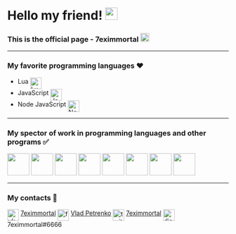 # Hello my friend! <img src="https://emoji.discord.st/emojis/03138d04-37f4-449d-8c4c-12b266b24f34.gif" width="28px" alt="<3">
### This is the official page - 7eximmortal <img src="https://7eximmortal.github.io/images/atom.png" height="20">

____

### My favorite programming languages ❤️

- Lua <img align="top" alt="Lua" width="26px" src="https://www.nablawiki.ru/images/thumb/6/6a/Lua-logo-nolabel.svg/1200px-Lua-logo-nolabel.svg.png"/>
- JavaScript <img align="top" alt="JavaScript" width="26px" src="https://img.icons8.com/color/48/000000/javascript--v2.png"/>
- Node JavaScript <img align="top" alt="Node JavaScript" width="26px" src="https://www.mindrops.com/images/nodejs-image.png"/>

____

### My spector of work in programming languages and other programs ✅

<img width="50px" src="https://www.nablawiki.ru/images/thumb/6/6a/Lua-logo-nolabel.svg/1200px-Lua-logo-nolabel.svg.png"/> <img width="50px" src="https://img.icons8.com/color/48/000000/javascript--v2.png"/> 
<img width="50px" src="https://img.icons8.com/color/48/000000/javascript--v2.png"/> 
<img width="50px" src="https://www.mindrops.com/images/nodejs-image.png"/>
<img width="50px" src="https://www.bryan-myers.com/images/1x1/html.png"/> 
<img width="50px" src="https://upload.wikimedia.org/wikipedia/commons/thumb/7/70/Devicon-css3-plain.svg/1024px-Devicon-css3-plain.svg.png"/> 
<img width="50px" src="https://upload.wikimedia.org/wikipedia/commons/thumb/b/b2/Bootstrap_logo.svg/1200px-Bootstrap_logo.svg.png"/>
<img width="50px" src="https://miro.medium.com/max/1024/0*sMFScKsjbHAfpoU4.png"/>

____

### My contacts 📖
<img align="top" alt="vk" width="26px" src="https://astro-centre.ru/wp-content/uploads/2021/01/photo.png"/> [7eximmortal](https://vk.com/7eximmortal) <img align="top" alt="facebook" width="26px" src="https://img.icons8.com/color/96/000000/facebook-new.png"/> [Vlad Petrenko](https://www.facebook.com/profile.php?id=100073396981776) <img align="top" alt="twitter" width="26px" src="https://img.icons8.com/color/48/000000/twitter--v1.png"/> [7eximmortal](https://twitter.com/7eximmortal) <img align="top" alt="discord" width="26px" src="https://img.icons8.com/color/48/000000/discord-logo.png"/> 7eximmortal#6666
